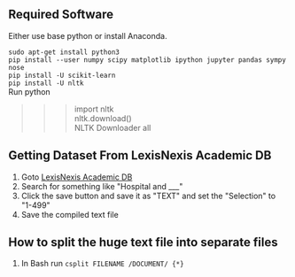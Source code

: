 ## Required Software
Either use base python or install Anaconda.

`sudo apt-get install python3`    
`pip install --user numpy scipy matplotlib ipython jupyter pandas sympy nose`  
`pip install -U scikit-learn`  
`pip install -U nltk`  
Run python  
>>> import nltk  
>>> nltk.download()  
NLTK Downloader all  

## Getting Dataset From LexisNexis Academic DB
1. Goto [LexisNexis Academic DB](http://www.lexisnexis.com/hottopics/lnacademic/?shr=t&sfi=AC00NBEasySrch)
2. Search for something like "Hospital and ___" 
3. Click the save button and save it as "TEXT" and set the "Selection" to "1-499"
4. Save the compiled text file

## How to split the huge text file into separate files
1. In Bash run `csplit FILENAME /DOCUMENT/ {*}`
